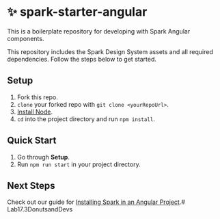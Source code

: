 # ✨ spark-starter-angular
This is a boilerplate repository for developing with Spark Angular components.

This repository includes the Spark Design System assets and all required dependencies. Follow the steps below to get started.

## Setup

1. Fork this repo.
1. `clone` your forked repo with `git clone <yourRepoUrl>`.
1. [Install Node](https://nodejs.org/en/).
1. `cd` into the project directory and run `npm install`.

## Quick Start

1. Go through **Setup**.
1. Run `npm run start` in your project directory.

## Next Steps

Check out our guide for [Installing Spark in an Angular Project](https://sparkdesignsystem.com/installing-spark/angular).# Lab17.3DonutsandDevs
